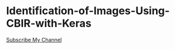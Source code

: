 # Identification-of-Images-Using-CBIR-with-Keras


[Subscribe My Channel](https://www.youtube.com/c/SimplifiedLearner)

